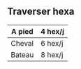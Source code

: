 ## Traverser hexa


| A pied | 4 hex/j |
| ------ | ------- |
| Cheval | 6 hex/j |
| Bateau | 8 hex/j |

